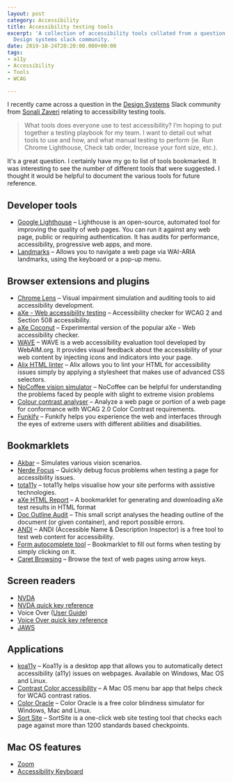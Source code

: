 ```yaml
---
layout: post
category: Accessibility
title: Accessibility testing tools
excerpt: 'A collection of accessibility tools collated from a question raised in the
  Design systems slack community. '
date: 2019-10-24T20:20:00.000+00:00
tags:
- a11y
- Accessibility
- Tools
- WCAG

---
```

I recently came across a question in the [Design Systems](https://design-systems.slack.com) Slack community from [Sonali Zaveri](http://www.sonalizaveri.com/) relating to accessibility testing tools.

> What tools does everyone use to test accessibility? I’m hoping to put together a testing playbook for my team. I want to detail out what tools to use and how, and what manual testing to perform (ie. Run Chrome Lighthouse, Check tab order, Increase your font size, etc.).

It's a great question. I certainly have my go to list of tools bookmarked. It was interesting to see the number of different tools that were suggested. I thought it would be helpful to document the various tools for future reference.

## Developer tools
- [Google Lighthouse](https://developers.google.com/web/tools/lighthouse) – Lighthouse is an open-source, automated tool for improving the quality of web pages. You can run it against any web page, public or requiring authentication. It has audits for performance, accessibility, progressive web apps, and more.
- [Landmarks](http://matatk.agrip.org.uk/landmarks/) – Allows you to navigate a web page via WAI-ARIA landmarks, using the keyboard or a pop-up menu.

## Browser extensions and plugins
- [Chrome Lens](https://chrome.google.com/webstore/detail/chromelens/idikgljglpfilbhaboonnpnnincjhjkd) – Visual impairment simulation and auditing tools to aid accessibility development.
- [aXe - Web accessibility testing](https://chrome.google.com/webstore/detail/axe-web-accessibility-tes/lhdoppojpmngadmnindnejefpokejbdd?hl=en-US) – Accessibility checker for WCAG 2 and Section 508 accessibility.
- [aXe Coconut](https://chrome.google.com/webstore/detail/axe-coconut-web-accessibi/iobddmbdndbbbfjopjdgadphaoihpojp?hl=en) – Experimental version of the popular aXe - Web accessibility checker.
- [WAVE](https://chrome.google.com/webstore/detail/wave-evaluation-tool/jbbplnpkjmmeebjpijfedlgcdilocofh) – WAVE is a web accessibility evaluation tool developed by WebAIM.org. It provides visual feedback about the accessibility of your web content by injecting icons and indicators into your page.
- [Alix HTML linter](https://chrome.google.com/webstore/detail/alix-for-chrome/aepmadgjacfjcneccddiccnkbpimobge?hl=en) – Alix allows you to lint your HTML for accessibility issues simply by applying a stylesheet that makes use of advanced CSS selectors.
- [NoCoffee vision simulator](https://chrome.google.com/webstore/detail/nocoffee/jjeeggmbnhckmgdhmgdckeigabjfbddl) – NoCoffee can be helpful for understanding the problems faced by people with slight to extreme vision problems
- [Colour contrast analyser](https://chrome.google.com/webstore/detail/color-contrast-analyzer/dagdlcijhfbmgkjokkjicnnfimlebcll) – Analyze a web page or portion of a web page for conformance with WCAG 2.0 Color Contrast requirements.
- [Funkify](https://www.funkify.org/simulators/?v=f003c44deab6) – Funkify helps you experience the web and interfaces through the eyes of extreme users with different abilities and disabilities.

## Bookmarklets
- [Akbar](https://howlowck.github.io/Akbar/) – Simulates various vision scenarios.
- [Nerde Focus](https://github.com/wizzyfx/nerdeFocus) – Quickly debug focus problems when testing a page for accessibility issues. 
- [tota11y](https://khan.github.io/tota11y/) – tota11y helps visualise how your site performs with assistive technologies.
- [aXe HTML Report](https://github.com/wizzyfx/aXe-HTML-Report) – A bookmarklet for generating and downloading aXe test results in HTML format
- [Doc Outline Audit](https://github.com/edenspiekermann/outline-audit) – This small script analyses the heading outline of the document (or given container), and report possible errors.
- [ANDI](https://www.ssa.gov/accessibility/andi/help/install.html) – ANDI (Accessible Name & Description Inspector) is a free tool to test web content for accessibility.
- [Form autocomplete tool](https://github.com/dsheiko/autofill) – Bookmarklet to fill out forms when testing by simply clicking on it.
- [Caret Browsing](https://chrome.google.com/webstore/detail/caret-browsing/fklpgenihifpccgiifchnihilipmbffg?hl=en) – Browse the text of web pages using arrow keys.

## Screen readers
- [NVDA](https://www.nvaccess.org/download/)
- [NVDA quick key reference](https://www.nvaccess.org/files/nvdaTracAttachments/455/keycommands%20with%20laptop%20keyboard%20layout.html)
- Voice Over ([User Guide](https://help.apple.com/voiceover/mac/10.15/))
- [Voice Over quick key reference](https://www.apple.com/voiceover/info/guide/_1131.html)
- [JAWS](https://www.freedomscientific.com/products/software/jaws/)

## Applications
- [koa11y](https://open-indy.github.io/Koa11y/) – Koa11y is a desktop app that allows you to automatically detect accessibility (a11y) issues on webpages. Available on Windows, Mac OS and Linux.
- [Contrast Color accessibility](https://apps.apple.com/gb/app/contrast-color-accessibility/id1254981365?mt=12) – A Mac OS menu bar app that helps check for WCAG contrast ratios. 
- [Color Oracle](https://colororacle.org/) – Color Oracle is a free color blindness simulator for Windows, Mac and Linux.
- [Sort Site](https://www.powermapper.com/products/sortsite/) – SortSite is a one-click web site testing tool that checks each page against more than 1200 standards based checkpoints.

## Mac OS features
- [Zoom](https://support.apple.com/en-gb/guide/mac-help/mh35715/mac)
- [Accessibility Keyboard](https://support.apple.com/en-gb/guide/mac-help/mchlc74c1c9f/mac)